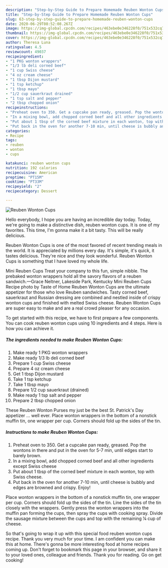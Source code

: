 ```yaml
---
description: "Step-by-Step Guide to Prepare Homemade Reuben Wonton Cups"
title: "Step-by-Step Guide to Prepare Homemade Reuben Wonton Cups"
slug: 63-step-by-step-guide-to-prepare-homemade-reuben-wonton-cups
date: 2020-06-29T08:52:08.267Z
image: https://img-global.cpcdn.com/recipes/463ebe0e346228f0/751x532cq70/reuben-wonton-cups-recipe-main-photo.jpg
thumbnail: https://img-global.cpcdn.com/recipes/463ebe0e346228f0/751x532cq70/reuben-wonton-cups-recipe-main-photo.jpg
cover: https://img-global.cpcdn.com/recipes/463ebe0e346228f0/751x532cq70/reuben-wonton-cups-recipe-main-photo.jpg
author: Theresa Luna
ratingvalue: 4.5
reviewcount: 49037
recipeingredient:
- "1 PKG wonton wrappers"
- "1/3 lb deli corned beef"
- "1 cup Swiss cheese"
- "4 oz cream cheese"
- "1 tbsp Dijon mustard"
- "1 tsp ketchup"
- "1 tbsp mayo"
- "1/2 cup sauerkraut drained"
- "1 tsp salt and pepper"
- "2 tbsp chopped onion"
recipeinstructions:
- "Preheat oven to 350. Get a cupcake pan ready, greased. Pop the wontons in there and put in the oven for 5-7 min, until edges start to barely brown."
- "In a mixing bowl, add chopped corned beef and all other ingredients except Swiss cheese"
- "Put about 1 tbsp of the corned beef mixture in each wonton, top with Swiss cheese."
- "Put back in the oven for another 7-10 min, until cheese is bubbly and edges are browned and crispy. Enjoy!"
categories:
- Recipe
tags:
- reuben
- wonton
- cups

katakunci: reuben wonton cups 
nutrition: 192 calories
recipecuisine: American
preptime: "PT15M"
cooktime: "PT33M"
recipeyield: "2"
recipecategory: Dessert

---
```



![Reuben Wonton Cups](https://img-global.cpcdn.com/recipes/463ebe0e346228f0/751x532cq70/reuben-wonton-cups-recipe-main-photo.jpg)

Hello everybody, I hope you are having an incredible day today. Today, we're going to make a distinctive dish, reuben wonton cups. It is one of my favorites. This time, I'm gonna make it a bit tasty. This will be really delicious.

Reuben Wonton Cups is one of the most favored of recent trending meals in the world. It is appreciated by millions every day. It's simple, it's quick, it tastes delicious. They're nice and they look wonderful. Reuben Wonton Cups is something that I have loved my whole life.

Mini Reuben Cups Treat your company to this fun, simple nibble. The prebaked wonton wrappers hold all the savory flavors of a reuben sandwich.—Grace Neltner, Lakeside Park, Kentucky Mini Reuben Cups Recipe photo by Taste of Home Reuben Wonton Cups are the ultimate appetizer for those who love Reuben sandwiches. Tasty corned beef, sauerkraut and Russian dressing are combined and nestled inside of crispy wonton cups and finished with melted Swiss cheese. Reuben Wonton Cups are super easy to make and are a real crowd pleaser for any occasion.


To get started with this recipe, we have to first prepare a few components. You can cook reuben wonton cups using 10 ingredients and 4 steps. Here is how you can achieve it.

<!--inarticleads1-->

##### The ingredients needed to make Reuben Wonton Cups:

1. Make ready 1 PKG wonton wrappers
1. Make ready 1/3 lb deli corned beef
1. Prepare 1 cup Swiss cheese
1. Prepare 4 oz cream cheese
1. Get 1 tbsp Dijon mustard
1. Take 1 tsp ketchup
1. Take 1 tbsp mayo
1. Prepare 1/2 cup sauerkraut (drained)
1. Make ready 1 tsp salt and pepper
1. Prepare 2 tbsp chopped onion


These Reuben Wonton Purses my just be the best St. Patrick&#39;s Day appetizer … well ever. Place wonton wrappers in the bottom of a nonstick muffin tin, one wrapper per cup. Corners should fold up the sides of the tin. 

<!--inarticleads2-->

##### Instructions to make Reuben Wonton Cups:

1. Preheat oven to 350. Get a cupcake pan ready, greased. Pop the wontons in there and put in the oven for 5-7 min, until edges start to barely brown.
1. In a mixing bowl, add chopped corned beef and all other ingredients except Swiss cheese
1. Put about 1 tbsp of the corned beef mixture in each wonton, top with Swiss cheese.
1. Put back in the oven for another 7-10 min, until cheese is bubbly and edges are browned and crispy. Enjoy!


Place wonton wrappers in the bottom of a nonstick muffin tin, one wrapper per cup. Corners should fold up the sides of the tin. Line the sides of the tin closely with the wrappers. Gently press the wonton wrappers into the muffin pan forming the cups, then spray the cups with cooking spray. Divide the sausage mixture between the cups and top with the remaining ¼ cup of cheese. 

So that's going to wrap it up with this special food reuben wonton cups recipe. Thank you very much for your time. I am confident you can make this at home. There's gonna be more interesting food at home recipes coming up. Don't forget to bookmark this page in your browser, and share it to your loved ones, colleague and friends. Thank you for reading. Go on get cooking!
